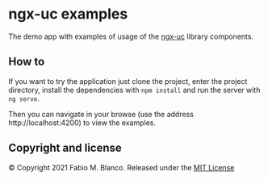 # ngx-uc examples

The demo app with examples of usage of the [ngx-uc](https://github.com/fabio-blanco/ngx-uc) 
library components.

## How to ##

If you want to try the application just clone the project, enter the project directory,
install the dependencies with `npm install` and run the server with `ng serve`.

Then you can navigate in your browse (use the address http://localhost:4200) to 
view the examples.

## Copyright and license ##

© Copyright 2021 Fabio M. Blanco. Released under the
[MIT License](https://github.com/fabio-blanco/ngx-uc/blob/master/LICENSE)
